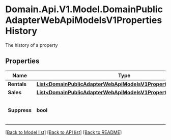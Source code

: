 # Domain.Api.V1.Model.DomainPublicAdapterWebApiModelsV1PropertiesHistory
The history of a property
## Properties

Name | Type | Description | Notes
------------ | ------------- | ------------- | -------------
**Rentals** | [**List&lt;DomainPublicAdapterWebApiModelsV1PropertiesRentalActivity&gt;**](DomainPublicAdapterWebApiModelsV1PropertiesRentalActivity.md) | The collection of historical rentals. | [optional] 
**Sales** | [**List&lt;DomainPublicAdapterWebApiModelsV1PropertiesSaleActivity&gt;**](DomainPublicAdapterWebApiModelsV1PropertiesSaleActivity.md) | The collection of historical sales. | [optional] 
**Suppress** | **bool** | Gets or sets a value indicating whether this {Domain.PropertyId.Model.Models.History} is suppress. | [optional] 

[[Back to Model list]](../README.md#documentation-for-models) [[Back to API list]](../README.md#documentation-for-api-endpoints) [[Back to README]](../README.md)

